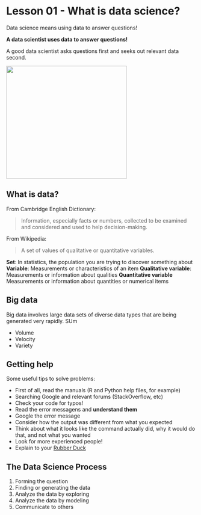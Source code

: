 # Lesson 01 - What is data science?

Data science means using data to answer questions!

**A data scientist uses data to answer questions!**

A good data scientist asks questions first and seeks out relevant data second.

<img src="https://images.squarespace-cdn.com/content/v1/5150aec6e4b0e340ec52710a/1364352051365-HZAS3CLBF7ABLE3F5OBY/ke17ZwdGBToddI8pDm48kB2M2-8_3EzuSSXvzQBRsa1Zw-zPPgdn4jUwVcJE1ZvWQUxwkmyExglNqGp0IvTJZUJFbgE-7XRK3dMEBRBhUpxPe_8B-x4gq2tfVez1FwLYYZXud0o-3jV-FAs7tmkMHY-a7GzQZKbHRGZboWC-fOc/Data_Science_VD.png" height="300" width="320">

## What is data?

From Cambridge English Dictionary:

> Information, especially facts or numbers, collected to be examined and considered and used to help decision-making.

From Wikipedia:
> A set of values of qualitative or quantitative variables.

**Set**: In statistics, the population you are trying to discover something about
**Variable**: Measurements or characteristics of an item
**Qualitative variable**: Measurements or information about qualities
**Quantitative variable** Measurements or information about quantities or numerical items

## Big data 

Big data involves large data sets of diverse data types that are being generated very rapidly. SUm

+ Volume
+ Velocity
+ Variety

## Getting help

Some useful tips to solve problems:
- First of all, read the manuals (R and Python help files, for example)
- Searching Google and relevant forums (StackOverflow, etc)
- Check your code for typos!
- Read the error messagens and **understand them**
- Google the error message
- Consider how the output was different from what you expected
- Think about what it looks like the command actually did, why it would do that, and not what you wanted
- Look for more experienced people!
- Explain to your [Rubber Duck](https://en.wikipedia.org/wiki/Rubber_duck_debugging)	


 ## The Data Science Process

1. Forming the question
2. Finding or generating the data
3. Analyze the data by exploring
4. Analyze the data by modeling
5. Communicate to others

<!--stackedit_data:
eyJoaXN0b3J5IjpbLTE2MDI2MDg0Niw5MjAzMTQ5MDcsMTc5Mz
EyNzYxLDc2NDM0ODA0Myw3NjQzNDgwNDMsODA1ODYxNDExLC0x
Mzg2MTE0MzQ4LC04NDI0NDY0NDFdfQ==
-->